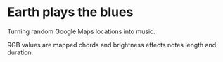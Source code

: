 # Earth plays the blues

Turning random Google Maps locations into music.

RGB values are mapped chords and brightness effects notes length and duration.

